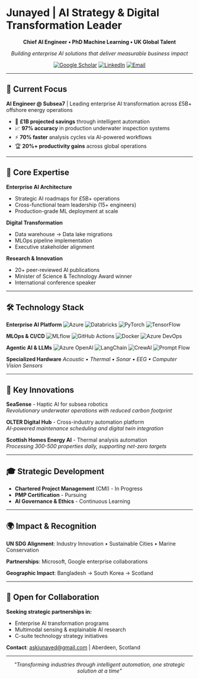 # Junayed | AI Strategy & Digital Transformation Leader

<div align="center">

**Chief AI Engineer • PhD Machine Learning • UK Global Talent**

*Building enterprise AI solutions that deliver measurable business impact*

[![Google Scholar](https://img.shields.io/badge/Google%20Scholar-4285F4?style=for-the-badge&logo=google-scholar&logoColor=white)](https://scholar.google.com/citations?user=6dp1PZAAAAAJ&hl=en)
[![LinkedIn](https://img.shields.io/badge/LinkedIn-0077B5?style=for-the-badge&logo=linkedin&logoColor=white)](https://www.linkedin.com/in/mdjunayedhasan/)
[![Email](https://img.shields.io/badge/Email-D14836?style=for-the-badge&logo=gmail&logoColor=white)](mailto:askjunayed@gmail.com)


</div>

---

## 💼 Current Focus

**AI Engineer @ Subsea7** | Leading enterprise AI transformation across £5B+ offshore energy operations

- 🎯 **£1B projected savings** through intelligent automation
- 📈 **97% accuracy** in production underwater inspection systems  
- ⚡ **70% faster** analysis cycles via AI-powered workflows
- 🏆 **20%+ productivity gains** across global operations

---

## 🚀 Core Expertise

**Enterprise AI Architecture**
- Strategic AI roadmaps for £5B+ operations
- Cross-functional team leadership (15+ engineers)
- Production-grade ML deployment at scale

**Digital Transformation**
- Data warehouse → Data lake migrations
- MLOps pipeline implementation  
- Executive stakeholder alignment

**Research & Innovation**
- 20+ peer-reviewed AI publications
- Minister of Science & Technology Award winner
- International conference speaker

---

## 🛠️ Technology Stack

**Enterprise AI Platform**
![Azure](https://img.shields.io/badge/Azure-0078D4?style=flat&logo=microsoft-azure&logoColor=white)
![Databricks](https://img.shields.io/badge/Databricks-FF3621?style=flat&logo=databricks&logoColor=white)
![PyTorch](https://img.shields.io/badge/PyTorch-EE4C2C?style=flat&logo=pytorch&logoColor=white)
![TensorFlow](https://img.shields.io/badge/TensorFlow-FF6F00?style=flat&logo=tensorflow&logoColor=white)

**MLOps & CI/CD**
![MLflow](https://img.shields.io/badge/MLflow-0194E2?style=flat&logo=mlflow&logoColor=white)
![GitHub Actions](https://img.shields.io/badge/GitHub%20Actions-2088FF?style=flat&logo=github-actions&logoColor=white)
![Docker](https://img.shields.io/badge/Docker-2496ED?style=flat&logo=docker&logoColor=white)
![Azure DevOps](https://img.shields.io/badge/Azure%20DevOps-0078D7?style=flat&logo=azure-devops&logoColor=white)

**Agentic AI & LLMs**
![Azure OpenAI](https://img.shields.io/badge/Azure%20OpenAI-412991?style=flat&logo=openai&logoColor=white)
![LangChain](https://img.shields.io/badge/LangChain-121212?style=flat&logo=chainlink&logoColor=white)
![CrewAI](https://img.shields.io/badge/CrewAI-FF6B6B?style=flat&logo=ai&logoColor=white)
![Prompt Flow](https://img.shields.io/badge/Azure%20Prompt%20Flow-00BCF2?style=flat&logo=microsoft&logoColor=white)

**Specialized Hardware**
*Acoustic • Thermal • Sonar • EEG • Computer Vision Sensors*

---

## 🌟 Key Innovations

**SeaSense** - Haptic AI for subsea robotics  
*Revolutionary underwater operations with reduced carbon footprint*

**OLTER Digital Hub** - Cross-industry automation platform  
*AI-powered maintenance scheduling and digital twin integration*

**Scottish Homes Energy AI** - Thermal analysis automation  
*Processing 300-500 properties daily, supporting net-zero targets*

---

## 🎓 Strategic Development

- **Chartered Project Management** (CMI) - In Progress
- **PMP Certification** - Pursuing  
- **AI Governance & Ethics** - Continuous Learning

---

## 🌍 Impact & Recognition

**UN SDG Alignment**: Industry Innovation • Sustainable Cities • Marine Conservation

**Partnerships**: Microsoft, Google enterprise collaborations

**Geographic Impact**: Bangladesh → South Korea → Scotland

---

## 🤝 Open for Collaboration

**Seeking strategic partnerships in:**
- Enterprise AI transformation programs
- Multimodal sensing & explainable AI research  
- C-suite technology strategy initiatives

**Contact**: [askjunayed@gmail.com](mailto:askjunayed@gmail.com) | Aberdeen, Scotland

---

<div align="center">
<i>"Transforming industries through intelligent automation, one strategic solution at a time"</i>
</div>
